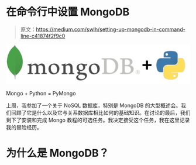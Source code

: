 # 在命令行中设置 MongoDB

> 原文：<https://medium.com/swlh/setting-up-mongodb-in-command-line-c41874f2f9c0>

![](img/423739ced9cf93fe801a96546f5b063b.png)

Mongo + Python = PyMongo

上周，我参加了一个关于 NoSQL 数据库，特别是 MongoDB 的大型概述会。我们回顾了它是什么以及它与关系数据库相比如何的基础知识。在讨论的最后，我们剩下了安装和完成 Mongo 教程的可选任务。我决定接受这个任务，我在这里记录我的冒险经历。

# 为什么是 MongoDB？